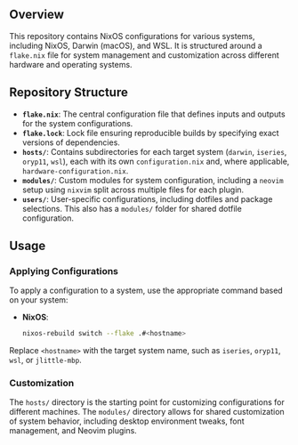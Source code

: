 ## Overview

This repository contains NixOS configurations for various systems, including NixOS, Darwin (macOS), and WSL. It is structured around a `flake.nix` file for system management and customization across different hardware and operating systems.

## Repository Structure

- **`flake.nix`**: The central configuration file that defines inputs and outputs for the system configurations.
- **`flake.lock`**: Lock file ensuring reproducible builds by specifying exact versions of dependencies.
- **`hosts/`**: Contains subdirectories for each target system (`darwin`, `iseries`, `oryp11`, `wsl`), each with its own `configuration.nix` and, where applicable, `hardware-configuration.nix`.
- **`modules/`**: Custom modules for system configuration, including a `neovim` setup using `nixvim` split across multiple files for each plugin.
- **`users/`**: User-specific configurations, including dotfiles and package selections. This also has a `modules/` folder for shared dotfile configuration.

## Usage

### Applying Configurations

To apply a configuration to a system, use the appropriate command based on your system:

- **NixOS**:
  ```bash
  nixos-rebuild switch --flake .#<hostname>
  ```

Replace `<hostname>` with the target system name, such as `iseries`, `oryp11`, `wsl`, or `jlittle-mbp`.

### Customization

The `hosts/` directory is the starting point for customizing configurations for different machines. The `modules/` directory allows for shared customization of system behavior, including desktop environment tweaks, font management, and Neovim plugins.
